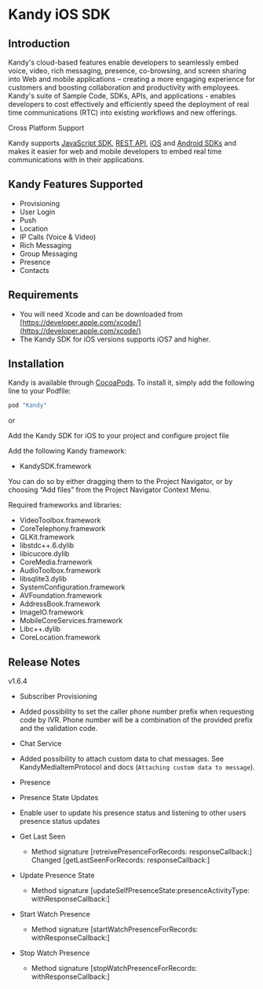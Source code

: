 Kandy iOS SDK
=============

Introduction
------------

Kandy's cloud-based features enable developers to seamlessly embed voice, video, rich messaging, presence, co-browsing, and screen sharing into Web and mobile applications – creating a more engaging experience for customers and boosting collaboration and productivity with employees. Kandy's suite of Sample Code, SDKs, APIs, and applications - enables developers to cost effectively and efficiently speed the deployment of real time communications (RTC) into existing workflows and new offerings.

Cross Platform Support

Kandy supports [JavaScript SDK], [REST API], [iOS] and [Android SDKs] and makes it easier for web and mobile developers to embed real time communications with in their applications.


Kandy Features Supported
------------------------

* Provisioning
* User Login
* Push
* Location
* IP Calls (Voice & Video)
* Rich Messaging
* Group Messaging
* Presence
* Contacts


Requirements
------------

* You will need Xcode and can be downloaded from [https://developer.apple.com/xcode/](https://developer.apple.com/xcode/)
* The Kandy SDK for iOS versions supports iOS7 and higher.

Installation
------------

Kandy is available through [CocoaPods](http://cocoapods.org). To install
it, simply add the following line to your Podfile:

```ruby
pod "Kandy"
```

or

Add the Kandy SDK for iOS to your project and configure project file

Add the following Kandy framework:

* KandySDK.framework

You can do so by either dragging them to the Project Navigator, or by choosing “Add files” from the Project Navigator Context Menu.

Required frameworks and libraries:

* VideoToolbox.framework
* CoreTelephony.framework
* GLKit.framework
* libstdc++.6.dylib
* libicucore.dylib
* CoreMedia.framework
* AudioToolbox.framework
* libsqlite3.dylib
* SystemConfiguration.framework
* AVFoundation.framework
* AddressBook.framework
* ImageIO.framework
* MobileCoreServices.framework
* Libc++.dylib
* CoreLocation.framework

Release Notes
-------------
v1.6.4

* Subscriber Provisioning
 * Added possibility to set the caller phone number prefix when requesting code by IVR. Phone number will be a combination of the provided prefix and the validation code.

* Chat Service
 * Added possibility to attach custom data to chat messages. See KandyMediaItemProtocol and docs (`Attaching custom data to message`).

* Presence
 *  Presence State Updates
   * Enable user to update his presence status and listening to other users presence status updates
 * Get Last Seen
   * Method signature [retreivePresenceForRecords: responseCallback:]
    Changed [getLastSeenForRecords: responseCallback:]
 * Update Presence State
   * Method signature [updateSelfPresenceState:presenceActivityType: withResponseCallback:]
 * Start Watch Presence
   * Method signature [startWatchPresenceForRecords: withResponseCallback:]
 * Stop Watch Presence
   * Method signature [stopWatchPresenceForRecords: withResponseCallback:]

[JavaScript SDK]: <https://developer.kandy.io/docs/js-sdk/>
[iOS]: <https://developer.kandy.io/docs/ios-sdk/>
[Android SDKs]: <https://developer.kandy.io/docs/android-sdk/>
[REST API]: <https://developer.kandy.io/docs/rest-api>

